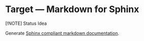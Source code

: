 # Target &mdash; Markdown for Sphinx

[!NOTE] Status
Idea

Generate [Sphinx compliant markdown documentation](https://www.sphinx-doc.org/en/master/usage/markdown.html#markdown).
